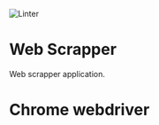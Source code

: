 ![Linter](https://github.com/sergialonsaco/uoc-web-scrapper/workflows/Linter/badge.svg?branch=develop)

# Web Scrapper 
Web scrapper application. 

# Chrome webdriver
